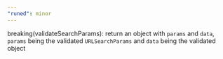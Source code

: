 ```yaml
---
"runed": minor
---
```


breaking(validateSearchParams): return an object with `params` and `data`, `params` being the
validated `URLSearchParams` and `data` being the validated object
